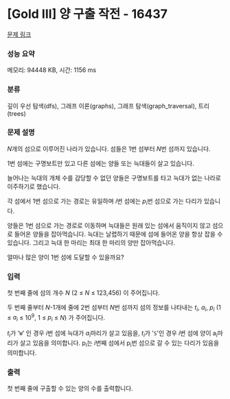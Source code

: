 # [Gold III] 양 구출 작전 - 16437 

[문제 링크](https://www.acmicpc.net/problem/16437) 

### 성능 요약

메모리: 94448 KB, 시간: 1156 ms

### 분류

깊이 우선 탐색(dfs), 그래프 이론(graphs), 그래프 탐색(graph_traversal), 트리(trees)

### 문제 설명

<p><em>N</em>개의 섬으로 이루어진 나라가 있습니다. 섬들은 1번 섬부터 <em>N</em>번 섬까지 있습니다.</p>

<p>1번 섬에는 구명보트만 있고 다른 섬에는 양들 또는 늑대들이 살고 있습니다.</p>

<p>늘어나는 늑대의 개체 수를 감당할 수 없던 양들은 구명보트를 타고 늑대가 없는 나라로 이주하기로 했습니다.</p>

<p>각 섬에서 1번 섬으로 가는 경로는 유일하며 <em>i</em>번 섬에는 <em>p</em><sub><em>i</em></sub>번 섬으로 가는 다리가 있습니다. </p>

<p>양들은 1번 섬으로 가는 경로로 이동하며 늑대들은 원래 있는 섬에서 움직이지 않고 섬으로 들어온 양들을 잡아먹습니다. 늑대는 날렵하기 때문에 섬에 들어온 양을 항상 잡을 수 있습니다. 그리고 늑대 한 마리는 최대 한 마리의 양만 잡아먹습니다.</p>

<p>얼마나 많은 양이 1번 섬에 도달할 수 있을까요?</p>

### 입력 

 <p>첫 번째 줄에 섬의 개수 <em>N</em> (2 ≤ <em>N</em> ≤ 123,456) 이 주어집니다.</p>

<p>두 번째 줄부터 <em>N</em>-1개에 줄에 2번 섬부터 <em>N</em>번 섬까지 섬의 정보를 나타내는 <em>t<sub>i</sub></em>, <em>a<sub>i</sub></em>, <em>p<sub>i</sub></em> (1 ≤ <em>a<sub>i</sub></em> ≤ 10<sup>9</sup>, 1 ≤ <em>p<sub>i</sub></em> ≤ <em>N</em>) 가 주어집니다.</p>

<p><em>t<sub>i</sub></em>가 '<code>W</code>' 인 경우 <em>i</em>번 섬에 늑대가 <em>a<sub>i</sub></em>마리가 살고 있음을, <em>t<sub>i</sub></em>가 '<code>S</code>'인 경우 <em>i</em>번 섬에 양이 a<sub>i</sub>마리가 살고 있음을 의미합니다. p<sub>i</sub>는 <em>i</em>번째 섬에서 p<sub>i</sub>번 섬으로 갈 수 있는 다리가 있음을 의미합니다.</p>

### 출력 

 <p>첫 번째 줄에 구출할 수 있는 양의 수를 출력합니다.</p>

